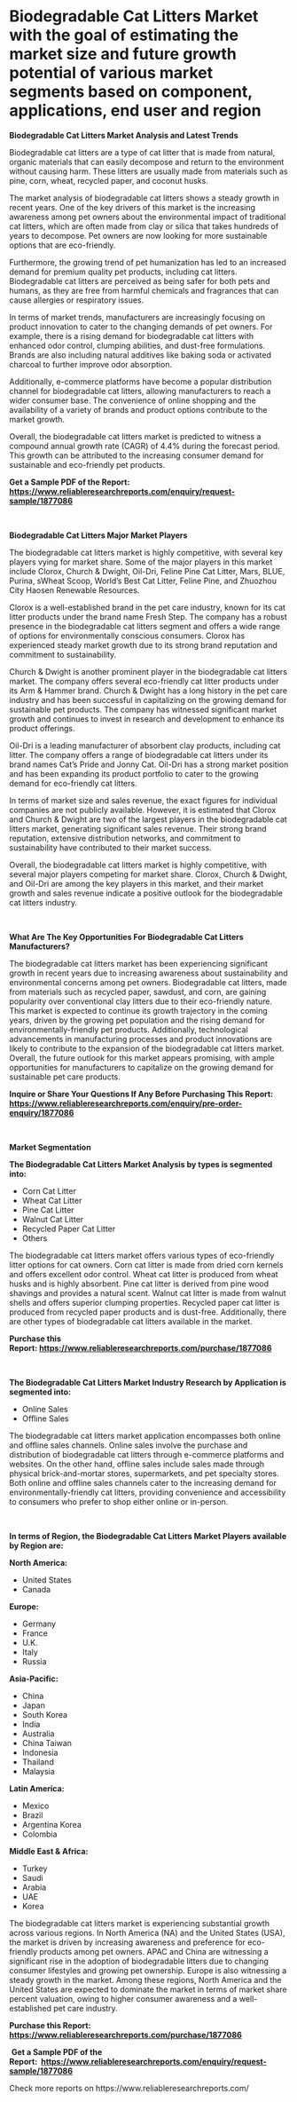<p><h1>Biodegradable Cat Litters Market with the goal of estimating the market size and future growth potential of various market segments based on component, applications, end user and region</h1></p><p><strong>Biodegradable Cat Litters Market Analysis and Latest Trends</strong></p>
<p><p>Biodegradable cat litters are a type of cat litter that is made from natural, organic materials that can easily decompose and return to the environment without causing harm. These litters are usually made from materials such as pine, corn, wheat, recycled paper, and coconut husks.</p><p>The market analysis of biodegradable cat litters shows a steady growth in recent years. One of the key drivers of this market is the increasing awareness among pet owners about the environmental impact of traditional cat litters, which are often made from clay or silica that takes hundreds of years to decompose. Pet owners are now looking for more sustainable options that are eco-friendly.</p><p>Furthermore, the growing trend of pet humanization has led to an increased demand for premium quality pet products, including cat litters. Biodegradable cat litters are perceived as being safer for both pets and humans, as they are free from harmful chemicals and fragrances that can cause allergies or respiratory issues.</p><p>In terms of market trends, manufacturers are increasingly focusing on product innovation to cater to the changing demands of pet owners. For example, there is a rising demand for biodegradable cat litters with enhanced odor control, clumping abilities, and dust-free formulations. Brands are also including natural additives like baking soda or activated charcoal to further improve odor absorption.</p><p>Additionally, e-commerce platforms have become a popular distribution channel for biodegradable cat litters, allowing manufacturers to reach a wider consumer base. The convenience of online shopping and the availability of a variety of brands and product options contribute to the market growth.</p><p>Overall, the biodegradable cat litters market is predicted to witness a compound annual growth rate (CAGR) of 4.4% during the forecast period. This growth can be attributed to the increasing consumer demand for sustainable and eco-friendly pet products.</p></p>
<p><strong>Get a Sample PDF of the Report:&nbsp; <a href="https://www.reliableresearchreports.com/enquiry/request-sample/1877086">https://www.reliableresearchreports.com/enquiry/request-sample/1877086</a></strong></p>
<p>&nbsp;</p>
<p><strong>Biodegradable Cat Litters Major Market Players</strong></p>
<p><p>The biodegradable cat litters market is highly competitive, with several key players vying for market share. Some of the major players in this market include Clorox, Church & Dwight, Oil-Dri, Feline Pine Cat Litter, Mars, BLUE, Purina, sWheat Scoop, World’s Best Cat Litter, Feline Pine, and Zhuozhou City Haosen Renewable Resources.</p><p>Clorox is a well-established brand in the pet care industry, known for its cat litter products under the brand name Fresh Step. The company has a robust presence in the biodegradable cat litters segment and offers a wide range of options for environmentally conscious consumers. Clorox has experienced steady market growth due to its strong brand reputation and commitment to sustainability.</p><p>Church & Dwight is another prominent player in the biodegradable cat litters market. The company offers several eco-friendly cat litter products under its Arm & Hammer brand. Church & Dwight has a long history in the pet care industry and has been successful in capitalizing on the growing demand for sustainable pet products. The company has witnessed significant market growth and continues to invest in research and development to enhance its product offerings.</p><p>Oil-Dri is a leading manufacturer of absorbent clay products, including cat litter. The company offers a range of biodegradable cat litters under its brand names Cat’s Pride and Jonny Cat. Oil-Dri has a strong market position and has been expanding its product portfolio to cater to the growing demand for eco-friendly cat litters.</p><p>In terms of market size and sales revenue, the exact figures for individual companies are not publicly available. However, it is estimated that Clorox and Church & Dwight are two of the largest players in the biodegradable cat litters market, generating significant sales revenue. Their strong brand reputation, extensive distribution networks, and commitment to sustainability have contributed to their market success.</p><p>Overall, the biodegradable cat litters market is highly competitive, with several major players competing for market share. Clorox, Church & Dwight, and Oil-Dri are among the key players in this market, and their market growth and sales revenue indicate a positive outlook for the biodegradable cat litters industry.</p></p>
<p>&nbsp;</p>
<p><strong>What Are The Key Opportunities For Biodegradable Cat Litters Manufacturers?</strong></p>
<p><p>The biodegradable cat litters market has been experiencing significant growth in recent years due to increasing awareness about sustainability and environmental concerns among pet owners. Biodegradable cat litters, made from materials such as recycled paper, sawdust, and corn, are gaining popularity over conventional clay litters due to their eco-friendly nature. This market is expected to continue its growth trajectory in the coming years, driven by the growing pet population and the rising demand for environmentally-friendly pet products. Additionally, technological advancements in manufacturing processes and product innovations are likely to contribute to the expansion of the biodegradable cat litters market. Overall, the future outlook for this market appears promising, with ample opportunities for manufacturers to capitalize on the growing demand for sustainable pet care products.</p></p>
<p><strong>Inquire or Share Your Questions If Any Before Purchasing This Report: <a href="https://www.reliableresearchreports.com/enquiry/pre-order-enquiry/1877086">https://www.reliableresearchreports.com/enquiry/pre-order-enquiry/1877086</a></strong></p>
<p>&nbsp;</p>
<p><strong>Market Segmentation</strong></p>
<p><strong>The Biodegradable Cat Litters Market Analysis by types is segmented into:</strong></p>
<p><ul><li>Corn Cat Litter</li><li>Wheat Cat Litter</li><li>Pine Cat Litter</li><li>Walnut Cat Litter</li><li>Recycled Paper Cat Litter</li><li>Others</li></ul></p>
<p><p>The biodegradable cat litters market offers various types of eco-friendly litter options for cat owners. Corn cat litter is made from dried corn kernels and offers excellent odor control. Wheat cat litter is produced from wheat husks and is highly absorbent. Pine cat litter is derived from pine wood shavings and provides a natural scent. Walnut cat litter is made from walnut shells and offers superior clumping properties. Recycled paper cat litter is produced from recycled paper products and is dust-free. Additionally, there are other types of biodegradable cat litters available in the market.</p></p>
<p><strong>Purchase this Report:&nbsp;<a href="https://www.reliableresearchreports.com/purchase/1877086">https://www.reliableresearchreports.com/purchase/1877086</a></strong></p>
<p>&nbsp;</p>
<p><strong>The Biodegradable Cat Litters Market Industry Research by Application is segmented into:</strong></p>
<p><ul><li>Online Sales</li><li>Offline Sales</li></ul></p>
<p><p>The biodegradable cat litters market application encompasses both online and offline sales channels. Online sales involve the purchase and distribution of biodegradable cat litters through e-commerce platforms and websites. On the other hand, offline sales include sales made through physical brick-and-mortar stores, supermarkets, and pet specialty stores. Both online and offline sales channels cater to the increasing demand for environmentally-friendly cat litters, providing convenience and accessibility to consumers who prefer to shop either online or in-person.</p></p>
<p>&nbsp;</p>
<p><strong>In terms of Region, the Biodegradable Cat Litters Market Players available by Region are:</strong></p>
<p>
    <p> <strong> North America: </strong>
        <ul>
            <li>United States</li>
            <li>Canada</li>
        </ul>
        </p> 
    <p> <strong> Europe: </strong>
        <ul>
            <li>Germany</li>
            <li>France</li>
            <li>U.K.</li>
            <li>Italy</li>
            <li>Russia</li>
        </ul>
        </p> 
    <p> <strong> Asia-Pacific: </strong>
        <ul>
            <li>China</li>
            <li>Japan</li>
            <li>South Korea</li>
            <li>India</li>
            <li>Australia</li>
            <li>China Taiwan</li>
            <li>Indonesia</li>
            <li>Thailand</li>
            <li>Malaysia</li>
        </ul>
        </p> 
    <p> <strong> Latin America: </strong>
        <ul>
            <li>Mexico</li>
            <li>Brazil</li>
            <li>Argentina Korea</li>
            <li>Colombia</li>
        </ul>
        </p> 
    <p> <strong> Middle East & Africa: </strong>
        <ul>
            <li>Turkey</li>
            <li>Saudi</li>
            <li>Arabia</li>
            <li>UAE</li>
            <li>Korea</li>
        </ul>
    </p>
    </p>
<p><p>The biodegradable cat litters market is experiencing substantial growth across various regions. In North America (NA) and the United States (USA), the market is driven by increasing awareness and preference for eco-friendly products among pet owners. APAC and China are witnessing a significant rise in the adoption of biodegradable litters due to changing consumer lifestyles and growing pet ownership. Europe is also witnessing a steady growth in the market. Among these regions, North America and the United States are expected to dominate the market in terms of market share percent valuation, owing to higher consumer awareness and a well-established pet care industry.</p></p>
<p><strong>Purchase this Report: <a href="https://www.reliableresearchreports.com/purchase/1877086">https://www.reliableresearchreports.com/purchase/1877086</a></strong></p>
<p>&nbsp;<strong>Get a Sample PDF of the Report:&nbsp;&nbsp;<a href="https://www.reliableresearchreports.com/enquiry/request-sample/1877086">https://www.reliableresearchreports.com/enquiry/request-sample/1877086</a></strong></p>
<p><strong></strong></p>
<p>Check more reports on https://www.reliableresearchreports.com/</p>